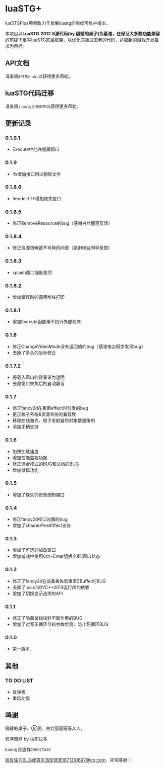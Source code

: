 # luaSTG+

luaSTGPlus项目致力于发展luastg的后续可维护版本。

本项目以**LuaSTG.2012.8源代码(by 隔壁的桌子)**为基准，在保证**大多数功能兼容**的前提下重写luaSTG底层框架，以优化完善过去老的代码、适应新的游戏开发要求为目标。

## API文档

请查阅`APIManual`以获得更多帮助。

## luaSTG代码迁移

请查阅`luastg迁移向导`以获得更多帮助。

## 更新记录

### 0.1.9.1

- Execute中允许隐藏窗口

### 0.1.9

- lfs增加接口用以删除文件

### 0.1.8.6

- RenderTTF增加缺失接口

### 0.1.8.5

- 修正RemoveResource的bug（感谢白丝丽丽反馈）

### 0.1.8.4

- 修正资源包解密不可用的问题（感谢电台同学反馈）

### 0.1.8.3

- splash窗口强制置顶

### 0.1.8.2

- 增加错误时的调用堆栈打印

### 0.1.8.1

- 增加Execute函数用于执行外部程序

### 0.1.8

- 修正ChangeVideoMode没有返回值的bug（感谢电台同学发现bug）
- 去掉了多余的坐标修正

### 0.1.7.2

- 将载入窗口的背景设为透明
- 去除窗口失焦后的自动静音

### 0.1.7

- 修正fancy2d在重置effect时引发的bug
- 更正粒子系统&资源系统的兼容性
- 移除曲线激光、粒子发射器的对象数量限制
- 添加手柄支持

### 0.1.6

- 加快加载速度
- 增加性能监视功能
- 修正混合模式的BUG和文档的BUG
- 增加鼠标功能

### 0.1.5

- 增加了缺失的音效控制接口

### 0.1.4

- 修正fancy2d视口设置的bug
- 增加了shader/PostEffect支持

### 0.1.3

- 增加了可选的加载窗口
- 增加游戏中使用Ctrl+Enter切换全屏/窗口状态

### 0.1.2

- 修正了fancy2d在设备丢失后重置ZBuffer的BUG
- 去除了lua.dll对VC++2013运行库的依赖
- 增加了切换显示选项的API

### 0.1.1

- 修正了隐藏鼠标指针不起作用的BUG
- 增加了对音乐循环节的参数检测，防止死循环BUG

### 0.1.0

- 第一版本

## 其他

### TO DO LIST

- 反弹板
- 重启功能

## 鸣谢

隔壁的桌子、⑨要、白丝丽丽等等众人。

程序图标 by 拉布拉多

luastg交流群`230927410`

若有任何BUG或意见请反馈至1871361697@qq.com，非常感谢！
